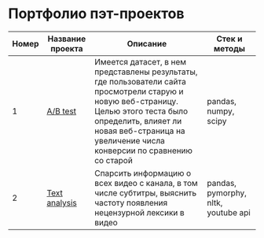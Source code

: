 # Портфолио пэт-проектов

| Номер | Название проекта | Описание | Стек и методы |
| --- | --- | --- | --- |
| 1 | [A/B test](https://github.com/dissf/pet-projects/tree/main/DA_DS/ab_test) | Имеется датасет, в нем представлены результаты, где пользователи сайта просмотрели старую и новую веб-страницу. Целью этого теста было определить, влияет ли новая веб-страница на увеличение числа конверсии по сравнению со старой | pandas, numpy, scipy |
| 2 | [Text analysis](https://github.com/dissf/pet-projects/tree/main/DA_DS/text_analysis) | Спарсить информацию о всех видео с канала, в том числе субтитры, выяснить частоту появления нецензурной лексики в видео | pandas, pymorphy, nltk, youtube api |
